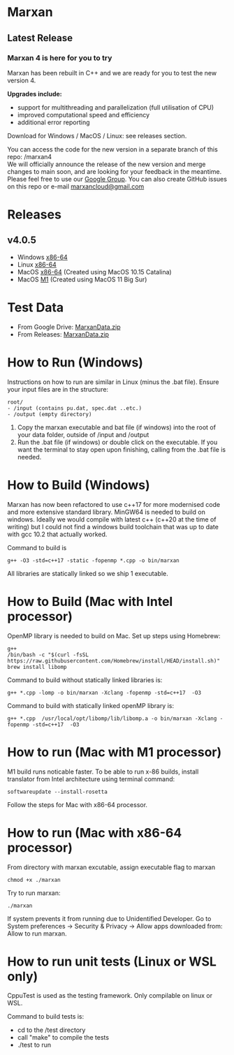 # Marxan

## Latest Release
### **Marxan 4 is here for you to try**
 
Marxan has been rebuilt in C++ and we are ready for you to test the new version 4.  
 
**Upgrades include:**  
- support for multithreading and parallelization (full utilisation of CPU)  
- improved computational speed and efficiency  
- additional error reporting  
 
Download for Windows / MacOS / Linux: see releases section. 

You can access the code for the new version in a separate branch of this repo: /marxan4  
We will officially announce the release of the new version and merge changes to main soon, and are looking for your feedback in the meantime.  
Please feel free to use our [Google Group](https://groups.google.com/g/marxan). You can also create GitHub issues on this repo or e-mail marxancloud@gmail.com  

# Releases
## v4.0.5
- Windows [x86-64](https://github.com/Marxan-source-code/marxan/releases/download/v4.0.5/marxan4.0.5-windows.zip)
- Linux [x86-64](https://github.com/Marxan-source-code/marxan/releases/download/v4.0.5/marxan4.0.5-linux.zip)
- MacOS [x86-64](https://github.com/Marxan-source-code/marxan/releases/download/v4.0.5/marxan-4.0.5-MacOS-10.15-x86-64.zip) (Created using MacOS 10.15 Catalina)
- MacOS [M1](https://github.com/Marxan-source-code/marxan/releases/download/v4.0.5/marxan-4.0.5-MacOS-11-M1.zip) (Created using MacOS 11 Big Sur)
# Test Data
- From Google Drive: [MarxanData.zip](https://drive.google.com/file/d/1VGN4S5L_F80Ds2JlSy0MclxS5-KpkwlH/view?usp=sharing)
- From Releases: [MarxanData.zip](https://github.com/Marxan-source-code/marxan/releases/download/v4.0.3/MarxanData.zip)

# How to Run (Windows)
Instructions on how to run are similar in Linux (minus the .bat file). Ensure your input files are in the structure:

```
root/
- /input (contains pu.dat, spec.dat ..etc.)
- /output (empty directory)
```

1. Copy the marxan executable and bat file (if windows) into the root of your data folder, outside of /input and /output
2. Run the .bat file (if windows) or double click on the executable. If you want the terminal to stay open upon finishing, calling from the .bat file is needed.

# How to Build (Windows)
Marxan has now been refactored to use c++17 for more modernised code and more extensive standard library. MinGW64 is needed to build on windows. Ideally we would compile with latest c++ (c++20 at the time of writing) but I could not find a windows build toolchain that was up to date with gcc 10.2 that actually worked. 

Command to build is 
```
g++ -O3 -std=c++17 -static -fopenmp *.cpp -o bin/marxan
```

All libraries are statically linked so we ship 1 executable. 

# How to Build (Mac with Intel processor)

OpenMP library is needed to build on Mac. Set up steps using Homebrew:
```
g++
/bin/bash -c "$(curl -fsSL https://raw.githubusercontent.com/Homebrew/install/HEAD/install.sh)"
brew install libomp
```
Command to build without statically linked libraries is: 
```
g++ *.cpp -lomp -o bin/marxan -Xclang -fopenmp -std=c++17  -O3
```
Command to build with statically linked openMP library is: 
```
g++ *.cpp  /usr/local/opt/libomp/lib/libomp.a -o bin/marxan -Xclang -fopenmp -std=c++17  -O3
```
# How to run (Mac with M1 processor)
M1 build runs noticable faster.
To be able to run x-86 builds, install translator from Intel architecture using terminal command:
```
softwareupdate --install-rosetta
```
Follow the steps for Mac with x86-64 processor.
# How to run (Mac with x86-64 processor)
From directory with marxan excutable, assign executable flag to marxan
```
chmod +x ./marxan
```
Try to run marxan:
```
./marxan
```
If system prevents it from running due to Unidentified Developer. 
Go to System preferences -> Security & Privacy -> Allow apps downloaded from:  
Allow to run marxan.

# How to run unit tests (Linux or WSL only)
CppuTest is used as the testing framework. Only compilable on linux or WSL. 

Command to build tests is:

- cd to the /test directory
- call "make" to compile the tests
- ./test to run


